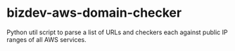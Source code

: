 # bizdev-aws-domain-checker
Python util script to parse a list of URLs and checkers each against public IP ranges of all AWS services.
